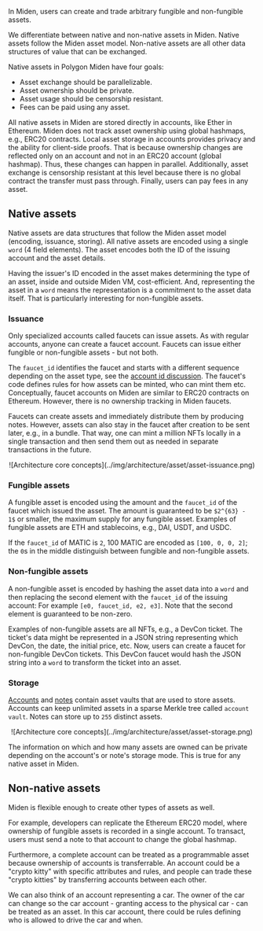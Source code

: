 In Miden, users can create and trade arbitrary fungible and non-fungible assets.

We differentiate between native and non-native assets in Miden. Native assets follow the Miden asset model. Non-native assets are all other data structures of value that can be exchanged.

Native assets in Polygon Miden have four goals:

* Asset exchange should be parallelizable.
* Asset ownership should be private.
* Asset usage should be censorship resistant.
* Fees can be paid using any asset.

All native assets in Miden are stored directly in accounts, like Ether in Ethereum. Miden does not track asset ownership using global hashmaps, e.g., ERC20 contracts. Local asset storage in accounts provides privacy and the ability for client-side proofs. That is because ownership changes are reflected only on an account and not in an ERC20 account (global hashmap). Thus, these changes can happen in parallel. Additionally, asset exchange is censorship resistant at this level because there is no global contract the transfer must pass through. Finally, users can pay fees in any asset.

## Native assets

Native assets are data structures that follow the Miden asset model (encoding, issuance, storing). All native assets are encoded using a single `word` (4 field elements). The asset encodes both the ID of the issuing account and the asset details. 

Having the issuer's ID encoded in the asset makes determining the type of an asset, inside and outside Miden VM, cost-efficient. And, representing the asset in a `word` means the representation is a commitment to the asset data itself. That is particularly interesting for non-fungible assets.

### Issuance

Only specialized accounts called faucets can issue assets. As with regular accounts, anyone can create a faucet account. Faucets can issue either fungible or non-fungible assets - but not both. 

The `faucet_id` identifies the faucet and starts with a different sequence depending on the asset type, see the [account id discussion](accounts.md#account-id). The faucet's code defines rules for how assets can be minted, who can mint them etc. Conceptually, faucet accounts on Miden are similar to ERC20 contracts on Ethereum. However, there is no ownership tracking in Miden faucets.

Faucets can create assets and immediately distribute them by producing notes. However, assets can also stay in the faucet after creation to be sent later, e.g., in a bundle. That way, one can mint a million NFTs locally in a single transaction and then send them out as needed in separate transactions in the future.

<center>
![Architecture core concepts](../img/architecture/asset/asset-issuance.png)
</center>

### Fungible assets

A fungible asset is encoded using the amount and the `faucet_id` of the faucet which issued the asset. The amount is guaranteed to be  `$2^{63} - 1$` or smaller, the maximum supply for any fungible asset. Examples of fungible assets are ETH and stablecoins, e.g., DAI, USDT, and USDC.

If the `faucet_id` of MATIC is `2`, 100 MATIC are encoded as `[100, 0, 0, 2]`; the `0`s in the middle distinguish between fungible and non-fungible assets.

### Non-fungible assets

A non-fungible asset is encoded by hashing the asset data into a `word` and then replacing the second element with the `faucet_id` of the issuing account: For example `[e0, faucet_id, e2, e3]`. Note that the second element is guaranteed to be non-zero.

Examples of non-fungible assets are all NFTs, e.g., a DevCon ticket. The ticket's data might be represented in a JSON string representing which DevCon, the date, the initial price, etc. Now, users can create a faucet for non-fungible DevCon tickets. This DevCon faucet would hash the JSON string into a `word` to transform the ticket into an asset.

### Storage

[Accounts](accounts.md) and [notes](notes.md) contain asset vaults that are used to store assets. Accounts can keep unlimited assets in a sparse Merkle tree called `account vault`. Notes can store up to `255` distinct assets.

<center>
![Architecture core concepts](../img/architecture/asset/asset-storage.png)
</center>

The information on which and how many assets are owned can be private depending on the account's or note's storage mode. This is true for any native asset in Miden.

## Non-native assets

Miden is flexible enough to create other types of assets as well.

For example, developers can replicate the Ethereum ERC20 model, where ownership of fungible assets is recorded in a single account. To transact, users must send a note to that account to change the global hashmap.

Furthermore, a complete account can be treated as a programmable asset because ownership of accounts is transferrable. An account could be a "crypto kitty" with specific attributes and rules, and people can trade these "crypto kitties" by transferring accounts between each other.

We can also think of an account representing a car. The owner of the car can change so the car account - granting access to the physical car - can be treated as an asset. In this car account, there could be rules defining who is allowed to drive the car and when.